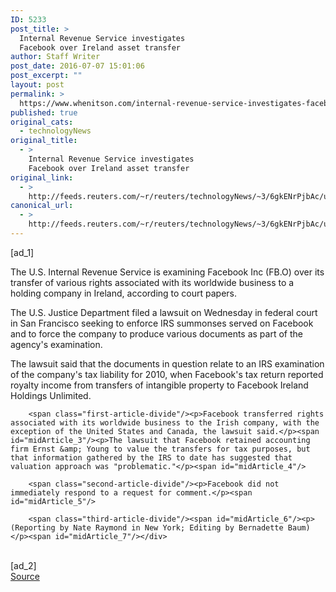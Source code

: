 ```yaml
---
ID: 5233
post_title: >
  Internal Revenue Service investigates
  Facebook over Ireland asset transfer
author: Staff Writer
post_date: 2016-07-07 15:01:06
post_excerpt: ""
layout: post
permalink: >
  https://www.whenitson.com/internal-revenue-service-investigates-facebook-over-ireland-asset-transfer/
published: true
original_cats:
  - technologyNews
original_title:
  - >
    Internal Revenue Service investigates
    Facebook over Ireland asset transfer
original_link:
  - >
    http://feeds.reuters.com/~r/reuters/technologyNews/~3/6gkENrPjbAc/us-facebook-tax-idUSKCN0ZN1IU
canonical_url:
  - >
    http://feeds.reuters.com/~r/reuters/technologyNews/~3/6gkENrPjbAc/us-facebook-tax-idUSKCN0ZN1IU
---
```

 [ad_1]
<br><div id="articleText">
<span id="midArticle_start"/>

<span class="focusParagraph" readability="5"><p><span class="articleLocatio&lt;/span&gt;n">The U.S. Internal Revenue Service is examining Facebook Inc (<span id="symbol_FB.O_0">FB.O</span>) over its transfer of various rights associated with its worldwide business to a holding company in Ireland, according to court papers.</span></p></span><span id="midArticle_0"/><p>The U.S. Justice Department filed a lawsuit on Wednesday in federal court in San Francisco seeking to enforce IRS summonses served on Facebook and to force the company to produce various documents as part of the agency's examination.</p><span id="midArticle_1"/><p>The lawsuit said that the documents in question relate to an IRS examination of the company's tax liability for 2010, when Facebook's tax return reported royalty income from transfers of intangible property to Facebook Ireland Holdings Unlimited.</p><span id="midArticle_2"/>
        
        <span class="first-article-divide"/><p>Facebook transferred rights associated with its worldwide business to the Irish company, with the exception of the United States and Canada, the lawsuit said.</p><span id="midArticle_3"/><p>The lawsuit that Facebook retained accounting firm Ernst &amp; Young to value the transfers for tax purposes, but that information gathered by the IRS to date has suggested that valuation approach was "problematic."</p><span id="midArticle_4"/>
        
        <span class="second-article-divide"/><p>Facebook did not immediately respond to a request for comment.</p><span id="midArticle_5"/>
        
        <span class="third-article-divide"/><span id="midArticle_6"/><p> (Reporting by Nate Raymond in New York; Editing by Bernadette Baum)</p><span id="midArticle_7"/></div>
<br>[ad_2]
<br><a href="http://feeds.reuters.com/~r/reuters/technologyNews/~3/6gkENrPjbAc/us-facebook-tax-idUSKCN0ZN1IU">Source </a>